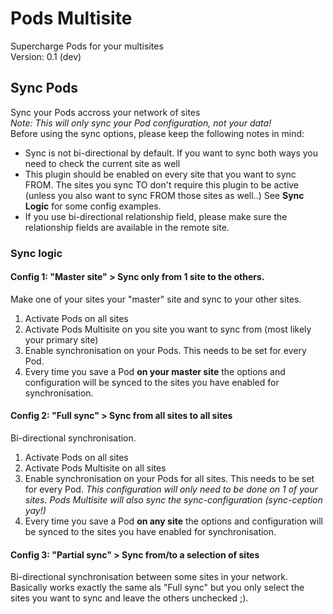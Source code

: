 # Pods Multisite
Supercharge Pods for your multisites  
Version: 0.1 (dev)

## Sync Pods

Sync your Pods accross your network of sites  
_Note: This will only sync your Pod configuration, not your data!_  
Before using the sync options, please keep the following notes in mind:

- Sync is not bi-directional by default. If you want to sync both ways you need to check the current site as well
- This plugin should be enabled on every site that you want to sync FROM. The sites you sync TO don't require this plugin to be active (unless you also want to sync FROM those sites as well..) See **Sync Logic** for some config examples.
- If you use bi-directional relationship field, please make sure the relationship fields are available in the remote site.

### Sync logic

#### Config 1: "Master site" > Sync only from 1 site to the others.

Make one of your sites your "master" site and sync to your other sites.

1. Activate Pods on all sites
2. Activate Pods Multisite on you site you want to sync from (most likely your primary site)
3. Enable synchronisation on your Pods. This needs to be set for every Pod.
4. Every time you save a Pod **on your master site** the options and configuration will be synced to the sites you have enabled for synchronisation.

#### Config 2: "Full sync" > Sync from all sites to all sites

Bi-directional synchronisation.

1. Activate Pods on all sites
2. Activate Pods Multisite on all sites
3. Enable synchronisation on your Pods for all sites. This needs to be set for every Pod. _This configuration will only need to be done on 1 of your sites. Pods Multisite will also sync the sync-configuration (sync-ception yay!)_
4. Every time you save a Pod **on any site** the options and configuration will be synced to the sites you have enabled for synchronisation.

#### Config 3: "Partial sync" > Sync from/to a selection of sites

Bi-directional synchronisation between some sites in your network.
Basically works exactly the same als "Full sync" but you only select the sites you want to sync and leave the others unchecked ;).
